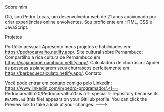 Sobre mim

Olá, sou Pedro Lucas, um desenvolvedor web de 21 anos apaixonado por criar experiências online envolventes. Sou proficiente em HTML, CSS e JavaScript.

Projetos

Portfólio pessoal: Apresento meus projetos e habilidades em https://pedrocarvalho.netlify.app/.
Site cultural sobre Pernambuco: Compartilho a rica cultura de Pernambuco em https://viajandopernambuco.netlify.app/.
Calculadora de churrasco: Ajudei as pessoas a planejarem seus churrascos perfeitamente em https://barbecuecalculato.netlify.app/.
Contato

Você pode entrar em contato comigo pelo LinkedIn: https://www.linkedin.com/in/pedro-programador/.<!---
Pedrocarvalho20/Pedrocarvalho20 is a ✨ special ✨ repository because its `README.md` (this file) appears on your GitHub profile.
You can click the Preview link to take a look at your changes.
--->
